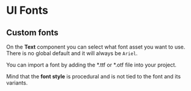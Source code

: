 # UI Fonts

## Custom fonts

On the **Text** component you can select what font asset you want to use. There is no global default and it will always be `Ariel`.  

You can import a font by adding the *.ttf or *.otf file into your project.  

Mind that the **font style** is procedural and is not tied to the font and its variants.